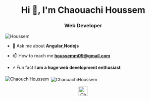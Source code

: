<h1 align="center">Hi 👋, I'm Chaouachi Houssem</h1>
<h3 align="center">Web Developer</h3>

<p align="left"> <img src="https://avatars.githubusercontent.com/u/61414759?v=4" alt="Houssem" /> </p>


- 💬 Ask me about **Angular,Nodejs**

- 📫 How to reach me **houssemm09@gmail.com**

- ⚡ Fun fact **I am a huge web development enthusiast**


<p><img align="left" src="https://github-readme-stats.vercel.app/api/top-langs/?username=Houssem-Chaouachi&layout=compact&hide=html" alt="ChaouchiHoussem" /></p>

<p>&nbsp;<img align="center" src="https://github-readme-stats.vercel.app/api?username=Houssem-Chaouachi&show_icons=true" alt="ChaouachiHoussem" /></p>

<p align="center">
<a href="https://www.linkedin.com/in/houssem-chaouachi-694874171/" target="blank"><img align="center" src="https://cdn.jsdelivr.net/npm/simple-icons@3.0.1/icons/linkedin.svg" alt="Chaouachi Houssem" height="30" width="30" /></a>


</p>
